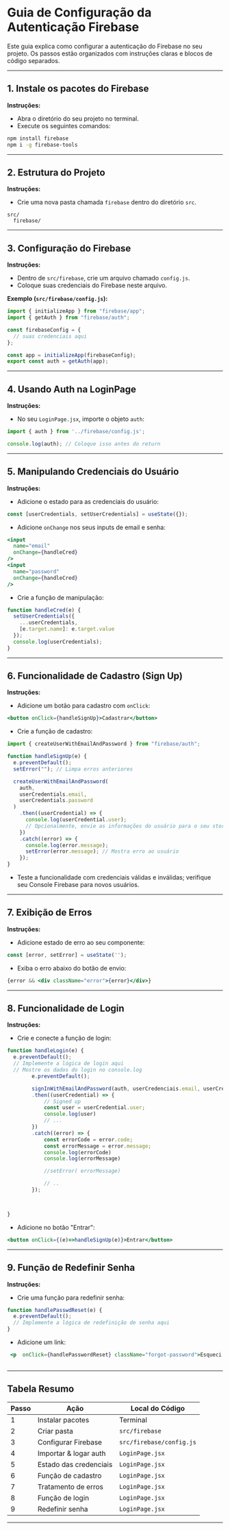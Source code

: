 # Guia de Configuração da Autenticação Firebase

Este guia explica como configurar a autenticação do Firebase no seu projeto. Os passos estão organizados com instruções claras e blocos de código separados.

---

## 1. Instale os pacotes do Firebase

**Instruções:**
- Abra o diretório do seu projeto no terminal.
- Execute os seguintes comandos:

```bash
npm install firebase
npm i -g firebase-tools
```

---

## 2. Estrutura do Projeto

**Instruções:**
- Crie uma nova pasta chamada `firebase` dentro do diretório `src`.

```plaintext
src/
  firebase/
```

---

## 3. Configuração do Firebase

**Instruções:**
- Dentro de `src/firebase`, crie um arquivo chamado `config.js`.
- Coloque suas credenciais do Firebase neste arquivo.

**Exemplo (`src/firebase/config.js`):**
```javascript
import { initializeApp } from "firebase/app";
import { getAuth } from "firebase/auth";

const firebaseConfig = {
  // suas credenciais aqui
};

const app = initializeApp(firebaseConfig);
export const auth = getAuth(app);
```

---

## 4. Usando Auth na LoginPage

**Instruções:**
- No seu `LoginPage.jsx`, importe o objeto `auth`:

```javascript
import { auth } from '../firebase/config.js';

console.log(auth); // Coloque isso antes do return
```

---

## 5. Manipulando Credenciais do Usuário

**Instruções:**
- Adicione o estado para as credenciais do usuário:

```javascript
const [userCredentials, setUserCredentials] = useState({});
```

- Adicione `onChange` nos seus inputs de email e senha:

```jsx
<input
  name="email"
  onChange={handleCred}
/>
<input
  name="password"
  onChange={handleCred}
/>
```

- Crie a função de manipulação:

```javascript
function handleCred(e) {
  setUserCredentials({
    ...userCredentials,
    [e.target.name]: e.target.value
  });
  console.log(userCredentials);
}
```

---

## 6. Funcionalidade de Cadastro (Sign Up)

**Instruções:**
- Adicione um botão para cadastro com `onClick`:

```jsx
<button onClick={handleSignUp}>Cadastrar</button>
```

- Crie a função de cadastro:

```javascript
import { createUserWithEmailAndPassword } from "firebase/auth";

function handleSignUp(e) {
  e.preventDefault();
  setError(""); // Limpa erros anteriores

  createUserWithEmailAndPassword(
    auth,
    userCredentials.email,
    userCredentials.password
  )
    .then((userCredential) => {
      console.log(userCredential.user);
      // Opcionalmente, envie as informações do usuário para o seu store
    })
    .catch((error) => {
      console.log(error.message);
      setError(error.message); // Mostra erro ao usuário
    });
}
```

- Teste a funcionalidade com credenciais válidas e inválidas; verifique seu Console Firebase para novos usuários.

---

## 7. Exibição de Erros

**Instruções:**
- Adicione estado de erro ao seu componente:

```javascript
const [error, setError] = useState('');
```

- Exiba o erro abaixo do botão de envio:

```jsx
{error && <div className="error">{error}</div>}
```

---

## 8. Funcionalidade de Login

**Instruções:**
- Crie e conecte a função de login:

```javascript
function handleLogin(e) {
  e.preventDefault();
  // Implemente a lógica de login aqui
  // Mostre os dados do login no console.log
        e.preventDefault();

        signInWithEmailAndPassword(auth, userCredenciais.email, userCredenciais.password)
        .then((userCredential) => {
            // Signed up 
            const user = userCredential.user;
            console.log(user)
            // ...
        })
        .catch((error) => {
            const errorCode = error.code;
            const errorMessage = error.message;
            console.log(errorCode)
            console.log(errorMessage)

            //setError( errorMessage)

            // ..
        }); 



}
```

- Adicione no botão "Entrar":

```jsx
<button onClick={(e)=>handleSignUp(e)}>Entrar</button>
```

---

## 9. Função de Redefinir Senha

**Instruções:**
- Crie uma função para redefinir senha:

```javascript
function handlePasswdReset(e) {
  e.preventDefault();
  // Implemente a lógica de redefinição de senha aqui
}
```

- Adicione um link:

```jsx
 <p  onClick={handlePasswordReset} className="forgot-password">Esqueci minha senha.</p>
                  
```

---

## Tabela Resumo

| Passo     | Ação                           | Local do Código            |
|-----------|-------------------------------|----------------------------|
| 1         | Instalar pacotes               | Terminal                   |
| 2         | Criar pasta                    | `src/firebase`             |
| 3         | Configurar Firebase            | `src/firebase/config.js`   |
| 4         | Importar & logar auth          | `LoginPage.jsx`            |
| 5         | Estado das credenciais         | `LoginPage.jsx`            |
| 6         | Função de cadastro             | `LoginPage.jsx`            |
| 7         | Tratamento de erros            | `LoginPage.jsx`            |
| 8         | Função de login                | `LoginPage.jsx`            |
| 9         | Redefinir senha                | `LoginPage.jsx`            |

---
